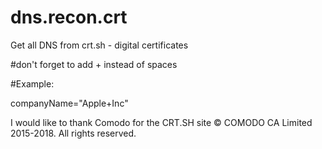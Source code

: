 # dns.recon.crt
Get all DNS from crt.sh - digital certificates


#don't forget to add + instead of spaces

#Example:

companyName="Apple+Inc"



I would like to thank Comodo for the CRT.SH site © COMODO CA Limited 2015-2018. All rights reserved.
